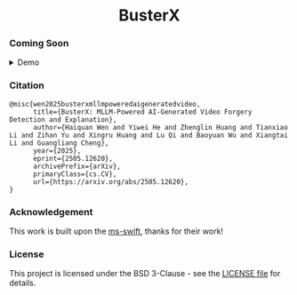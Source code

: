 <div align="center">
<h1> BusterX </h1>
</div>

### Coming Soon

<details>
  <summary>Demo</summary>

https://github.com/user-attachments/assets/f1a3b1aa-545e-493f-9fed-0818dda8df75

</details>

### Citation 

```
@misc{wen2025busterxmllmpoweredaigeneratedvideo,
      title={BusterX: MLLM-Powered AI-Generated Video Forgery Detection and Explanation}, 
      author={Haiquan Wen and Yiwei He and Zhenglin Huang and Tianxiao Li and Zihan Yu and Xingru Huang and Lu Qi and Baoyuan Wu and Xiangtai Li and Guangliang Cheng},
      year={2025},
      eprint={2505.12620},
      archivePrefix={arXiv},
      primaryClass={cs.CV},
      url={https://arxiv.org/abs/2505.12620}, 
}
```

### Acknowledgement
This work is built upon the [ms-swift](https://github.com/modelscope/ms-swift), thanks for their work!

### License
This project is licensed under the BSD 3-Clause - see the [LICENSE file](https://github.com/l8cv/BusterX/blob/main/LICENSE) for details.
